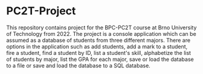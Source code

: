 # PC2T-Project
This repository contains project for the BPC-PC2T course at Brno University of Technology from 2022.
The project is a console application which can be assumed as a database of students from three different majors. There are options in the application such as add students, add a mark to a student, fire a student, find a student by ID, list a student's skill, alphabetize the list of students by major, list the GPA for each major, save or load the database to a file or save and load the database to a SQL database.
